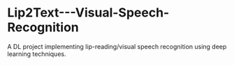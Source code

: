 # Lip2Text---Visual-Speech-Recognition
A DL project implementing lip-reading/visual speech recognition using deep learning techniques.
